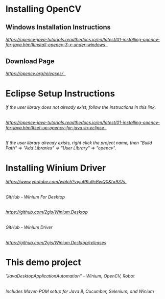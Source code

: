 # Installing OpenCV
## Windows Installation Instructions
###### https://opencv-java-tutorials.readthedocs.io/en/latest/01-installing-opencv-for-java.html#install-opencv-3-x-under-windows  

## Download Page
###### https://opencv.org/releases/  

# Eclipse Setup Instructions
###### If the user library does not already exist, follow the instructions in this link.
###### https://opencv-java-tutorials.readthedocs.io/en/latest/01-installing-opencv-for-java.html#set-up-opencv-for-java-in-eclipse  
###### If the user library already exists, right click the project name, then "Build Path" => "Add Libraries" => "User Library" => "opencv".
  
# Installing Winium Driver
###### https://www.youtube.com/watch?v=juRKu9cBwQ0&t=937s 

###### GitHub - Winium For Desktop
###### https://github.com/2gis/Winium.Desktop
###### GitHub - Winium Driver
###### https://github.com/2gis/Winium.Desktop/releases

# This demo project
###### "JavaDesktopApplicationAutomation" - Winium, OpenCV, Robot
###### Includes Maven POM setup for Java 8, Cucumber, Selenium, and Winium
